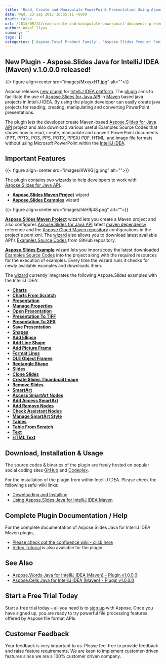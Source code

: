 ```yaml
---
title: 'Read, Create and Manipulate PowerPoint Presentation Using Aspose.Slides for Java - Maven Plugin for IntelliJ IDEA'
date: Wed, 23 Sep 2015 10:55:11 +0000
draft: false
url: /2015/09/23/read-create-and-manipulate-powerpoint-documents-presentation-using-aspose.slides-java-api-maven-plugin-within-intellij-idea/
author: Adeel Ilyas
summary: ''
tags: []
categories: ['Aspose.Total Product Family', 'Aspose.Slides Product Family']
---
```


## New Plugin - Aspose.Slides Java for IntelliJ IDEA (Maven) v.1.0.0.0 released!



{{< figure align=center src="images/MxxyxHT.jpg" alt="">}}


Aspose releases [new plugin][1] for [IntelliJ IDEA platform][2]. The [plugin][3] aims to facilitate the use of [Aspose.Slides for Java API][4] in [Maven][5] based java projects in IntelliJ IDEA. By using the plugin developer can easily create java projects for reading, creating, manipulating and converting PowerPoint presentations.

The plugin lets the developer create Maven-based [Aspose.Slides for Java API][6] project and also download various useful Examples Source Codes that shows how to read, create, manipulate and convert PowerPoint documents (PPT, PPTX, POS, PPS, POTX, PPSX) PDF, HTML, and image file formats without using Microsoft PowerPoint within the [IntelliJ IDEA][7].

## Important Features



{{< figure align=center src="images/KWKGljg.png" alt="">}}


The plugin contains two wizards to help developers to work with [Aspose.Slides for Java API][8].

*   **[Aspose.Slides Maven Project][9]** wizard
*   **[Aspose.Slides Examples][10]** wizard



{{< figure align=center src="images/hkHRj48.png" alt="">}}


**[Aspose.Slides Maven Project][11]** wizard lets you create a Maven project and also configures [Aspose.Slides for Java API][12] latest [maven dependency][13] reference and the [Aspose Cloud Maven repository][14] configurations in the project's pom.xml. The [wizard][15] also allows you to download latest available API's [Examples Source Codes][16] from GitHub repository.

**[Aspose.Slides Example][17]** wizard lets you import/copy the latest downloaded [Examples Source Codes][18] into the project along with the required resources for the execution of examples. Every time the wizard runs it checks for newly available examples and downloads them.

The [wizard][19] currently integrates the following Aspose.Slides examples with the IntelliJ IDEA:

*   **[Charts][20]**
*   **[Charts From Scratch][21]**
*   **[Presentation][22]**
*   **[Manage Properties][23]**
*   **[Open Presentation][24]**
*   **[Presentation To TIFF][25]**
*   [**Presentation To XPS**][26]
*   **[Save Presentation][27]**
*   **[Shapes][28]**
*   **[Add Ellipse][29]**
*   **[Add Line Shape][30]**
*   **[Add Picture Frame][31]**
*   **[Format Lines][32]**
*   **[OLE Object Frames][33]**
*   **[Rectangle Shape][34]**
*   **[Slides][35]**
*   **[Clone Slides][36]**
*   **[Create Slides Thumbnail Image][37]**
*   **[Remove Slides][38]**
*   **[SmartArt][39]**
*   **[Access SmartArt Nodes][40]**
*   **[Add Access SmartArt][41]**
*   **[Add Remove Nodes][42]**
*   **[Check Assistant Nodes][43]**
*   **[Manage SmartArt Style][44]**
*   **[Tables][45]**
*   **[Table From Scratch][46]**
*   **[Text][47]**
*   **[HTML Text][48]**

## Download, Installation & Usage

The source codes & binaries of the plugin are freely hosted on popular social coding sites [GitHub][49] and [Codeplex][50].

For the installation of the plugin from within IntelliJ IDEA. Please check the following useful wiki links:

*   [Downloading and Installing][51]
*   [Using Aspose.Slides Java for IntelliJ IDEA Maven][52]

## Complete Plugin Documentation / Help

For the complete documentation of Aspose.Slides Java for IntelliJ IDEA Maven plugin,

*   [Please check out the confluence wiki - click here][53]
*   [Video Tutorial][54] is also available for the plugin.

## See Also

*   [Aspose.Words Java for IntelliJ IDEA (Maven) - Plugin v1.0.0.0][55]
*   [Aspose.Cells Java for IntelliJ IDEA (Maven) - Plugin v1.0.0.0][56]

## Start a Free Trial Today

Start a free trial today – all you need is to [sign up][57] with Aspose. Once you have signed up, you are ready to try powerful file processing features offered by Aspose file format APIs.

## Customer Feedback

Your feedback is very important to us. Please feel free to provide feedback and raise feature requirements. We are keen to implement customer-driven features since we are a 100% customer driven company.




[1]: https://goo.gl/Oz4xJG
[2]: https://www.jetbrains.com/idea/
[3]: https://goo.gl/Oz4xJG
[4]: https://products.aspose.com/slides/java
[5]: https://maven.apache.org/
[6]: https://products.aspose.com/slides/java
[7]: https://www.jetbrains.com/idea/
[8]: https://products.aspose.com/slides/java
[9]: https://docs.aspose.com/display/slidesjava/Aspose.Slides+Java+for+IntelliJ+IDEA+-+Maven_Slides.Java
[10]: https://docs.aspose.com/display/slidesjava/Aspose.Slides+Java+for+IntelliJ+IDEA+-+Maven_Slides.Java
[11]: https://docs.aspose.com/display/slidesjava/Aspose.Slides+Java+for+IntelliJ+IDEA+-+Maven_Slides.Java
[12]: https://products.aspose.com/slides/java
[13]: http://goo.gl/VuHUuA
[14]: http://maven.aspose.com/artifactory/webapp/home.html?1
[15]: https://docs.aspose.com/display/slidesjava/Home
[16]: https://goo.gl/wPPfil
[17]: https://docs.aspose.com/display/slidesjava/Aspose.Slides+Java+for+IntelliJ+IDEA+-+Maven_Slides.Java
[18]: https://github.com/aspose-slides/Aspose.Slides-for-Java/tree/master/Examples
[19]: https://docs.aspose.com/display/slidesjava/Aspose.Slides+Java+for+IntelliJ+IDEA+-+Maven_Slides.Java
[20]: https://github.com/aspose-slides/Aspose.Slides-for-Java/tree/master/Examples
[21]: https://github.com/aspose-slides/Aspose.Slides-for-Java/tree/master/Examples
[22]: https://github.com/aspose-slides/Aspose.Slides-for-Java/tree/master/Examples
[23]: https://github.com/aspose-slides/Aspose.Slides-for-Java/tree/master/Examples
[24]: https://github.com/aspose-slides/Aspose.Slides-for-Java/tree/master/Examples
[25]: https://github.com/aspose-slides/Aspose.Slides-for-Java/tree/master/Examples
[26]: https://github.com/aspose-slides/Aspose.Slides-for-Java/tree/master/Examples
[27]: https://github.com/aspose-slides/Aspose.Slides-for-Java/tree/master/Examples
[28]: https://github.com/aspose-slides/Aspose.Slides-for-Java/tree/master/Examples
[29]: https://github.com/aspose-slides/Aspose.Slides-for-Java/tree/master/Examples
[30]: https://github.com/aspose-slides/Aspose.Slides-for-Java/tree/master/Examples
[31]: https://github.com/aspose-slides/Aspose.Slides-for-Java/tree/master/Examples
[32]: https://github.com/aspose-slides/Aspose.Slides-for-Java/tree/master/Examples
[33]: https://github.com/aspose-slides/Aspose.Slides-for-Java/tree/master/Examples
[34]: https://github.com/aspose-slides/Aspose.Slides-for-Java/tree/master/Examples
[35]: https://github.com/aspose-slides/Aspose.Slides-for-Java/tree/master/Examples
[36]: https://github.com/aspose-slides/Aspose.Slides-for-Java/tree/master/Examples
[37]: https://github.com/aspose-slides/Aspose.Slides-for-Java/tree/master/Examples
[38]: https://github.com/aspose-slides/Aspose.Slides-for-Java/tree/master/Examples
[39]: https://github.com/aspose-slides/Aspose.Slides-for-Java/tree/master/Examples
[40]: https://github.com/aspose-slides/Aspose.Slides-for-Java/tree/master/Examples
[41]: https://github.com/aspose-slides/Aspose.Slides-for-Java/tree/master/Examples
[42]: https://github.com/aspose-slides/Aspose.Slides-for-Java/tree/master/Examples
[43]: https://github.com/aspose-slides/Aspose.Slides-for-Java/tree/master/Examples
[44]: https://github.com/aspose-slides/Aspose.Slides-for-Java/tree/master/Examples
[45]: https://github.com/aspose-slides/Aspose.Slides-for-Java/tree/master/Examples
[46]: https://github.com/aspose-slides/Aspose.Slides-for-Java/tree/master/Examples
[47]: https://github.com/aspose-slides/Aspose.Slides-for-Java/tree/master/Examples
[48]: https://github.com/aspose-slides/Aspose.Slides-for-Java/tree/master/Examples
[49]: https://github.com/aspose-slides/Aspose.Slides-for-Java/tree/master/Examples
[50]: https://goo.gl/0hAI0y
[51]: https://docs.aspose.com/display/slidesjava/Aspose.Slides+Java+for+IntelliJ+IDEA+-+Maven_Slides.Java#Aspose.SlidesJavaforIntelliJIDEA-Maven_Slides.Java-Downloading
[52]: https://docs.aspose.com/display/slidesjava/Aspose.Slides+Java+for+IntelliJ+IDEA+-+Maven_Slides.Java#Aspose.SlidesJavaforIntelliJIDEA-Maven_Slides.Java-Using
[53]: https://docs.aspose.com/display/slidesjava/Aspose.Slides+Java+for+IntelliJ+IDEA+-+Maven_Slides.Java
[54]: https://youtu.be/PLIwxTs1USc
[55]: https://blog.aspose.com/2015/08/28/create-manipulate-and-convert-word-and-openoffice-documents-using-aspose.words-for-java-api-maven-plugin-within-intellij-idea/
[56]: https://blog.aspose.com/2015/09/07/read-create-manipulate-and-convert-excel-documents-spreadsheets-using-aspose.cells-java-api-maven-plugin-within-intellij-idea/
[57]: https://id.containerize.com/signup?signin=cd0a50dc154ffd918654451953ecbabc




